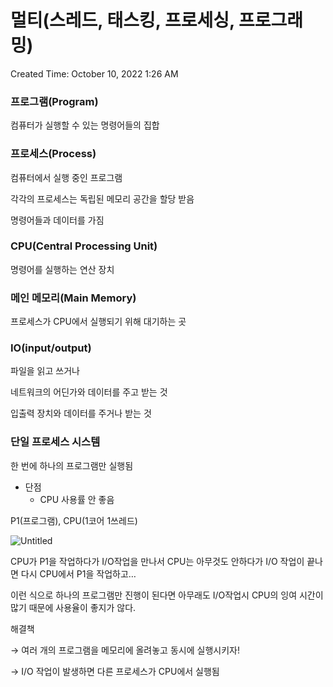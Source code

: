 # 멀티(스레드, 태스킹, 프로세싱, 프로그래밍)


Created Time: October 10, 2022 1:26 AM


### 프로그램(Program)

컴퓨터가 실행할 수 있는 명령어들의 집합

### 프로세스(Process)

컴퓨터에서 실행 중인 프로그램

각각의 프로세스는 독립된 메모리 공간을 할당 받음

명령어들과 데이터를 가짐

### CPU(Central Processing Unit)

명령어를 실행하는 연산 장치

### 메인 메모리(Main Memory)

프로세스가 CPU에서 실행되기 위해 대기하는 곳

### IO(input/output)

파일을 읽고 쓰거나

네트워크의 어딘가와 데이터를 주고 받는 것

입출력 장치와 데이터를 주거나 받는 것

### 단일 프로세스 시스템

한 번에 하나의 프로그램만 실행됨

- 단점
    - CPU 사용률 안 좋음

P1(프로그램), CPU(1코어 1쓰레드)

![Untitled](/Untitled.png)

CPU가 P1을 작업하다가 I/O작업을 만나서 CPU는 아무것도 안하다가 I/O 작업이 끝나면 다시 CPU에서 P1을 작업하고… 

이런 식으로 하나의 프로그램만 진행이 된다면 아무래도 I/O작업시 CPU의 잉여 시간이 많기 때문에 사용율이 좋지가 않다.

해결책

→ 여러 개의 프로그램을 메모리에 올려놓고 동시에 실행시키자!

→ I/O 작업이 발생하면 다른 프로세스가 CPU에서 실행됨

